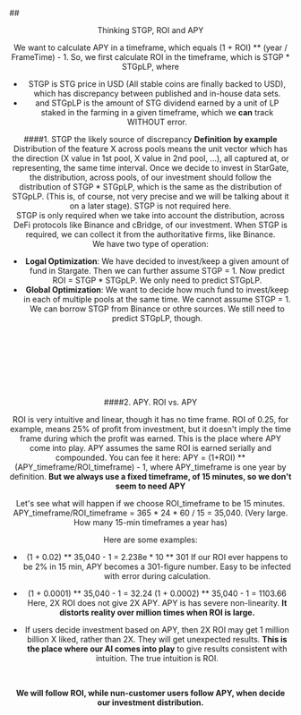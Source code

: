 ##<div align="center"> Thinking STGP, ROI and APY <div/>

We want to calculate APY in a timeframe, which equals (1 + ROI) ** (year / FrameTime) - 1.
So, we first calculate ROI in the timeframe, which is STGP * STGpLP, where
   - STGP is STG price in USD (All stable coins are finally backed to USD), which has discrepancy between published and in-house data sets.
  - and STGpLP is the amount of STG dividend earned by a unit of LP staked in the farming in a given timeframe, which we **can** track WITHOUT error.

####1. STGP the likely source of discrepancy
**Definition by example** Distribution of the feature X across pools means the unit vector which has the direction (X value in 1st pool, X value in 2nd pool, ...), all captured at, or representing, the same time interval.
Once we decide to invest in StarGate, the distribution, across pools, of our investment should follow the distribution of STGP * STGpLP, which is the same as the distribution of STGpLP. (This is, of course, not very precise and we will be talking about it on a later stage). STGP is not required here. <br>
STGP is only required when we take into account the distribution, across DeFi protocols like Binance and cBridge, of our investment. When STGP is required, we can collect it from the authoritative firms, like Binance.
<br/> We have two type of operation:

- **Logal Optimization**: We have decided to invest/keep a given amount of fund in Stargate. Then we can further assume STGP = 1. Now predict ROI = STGP * STGpLP. We only need to predict STGpLP.
- **Global Optimization**: We want to decide how much fund to invest/keep in each of multiple pools at the same time. We cannot assume STGP = 1. We can borrow STGP from Binance or othre sources. We still need to predict STGpLP, though.
<br/><br/><br/><br/><br/><br/><br/><br/>

####2. APY. ROI vs. APY

ROI is very intuitive and linear, though it has no time frame. ROI of 0.25, for example, means 25% of profit from investment, but it doesn't imply the time frame during which the profit was earned. This is the place where APY come into play. APY assumes the same ROI is earned serially and compounded. You can fee it here: APY = (1+ROI) ** (APY_timeframe/ROI_timeframe) - 1, where APY_timeframe is one year by definition.
 **But we always use a fixed timeframe, of 15 minutes, so we don't seem to need APY**

Let's see what will happen if we choose ROI_timeframe to be 15 minutes. APY_timeframe/ROI_timeframe = 365 * 24 * 60 / 15 = 35,040. (Very large. How many 15-min timeframes a year has)

Here are some examples:
- (1 + 0.02) ** 35,040 - 1 = 2.238e * 10 ** 301
If our ROI ever happens to be 2% in 15 min, APY becomes a 301-figure number. Easy to be infected with error during calculation.

- (1 + 0.0001) ** 35,040 - 1 = 32.24
(1 + 0.0002) ** 35,040 - 1 = 1103.66
Here, 2X ROI does not give 2X APY. APY is has severe non-linearity. **It distorts reality over million times when ROI is large.**

- If users decide investment based on APY, then 2X ROI may get 1 million billion X liked, rather than 2X. They will get unexpected results. **This is the place where our AI comes into play** to give results consistent with intuition. The true intuition is ROI.
<br/>

**We will follow ROI, while nun-customer users follow APY, when decide our investment distribution.**